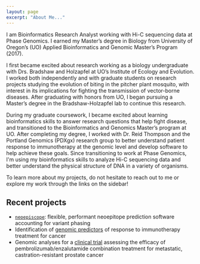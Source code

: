 ```yaml
---
layout: page
excerpt: "About Me..."
---
```


I am Bioinformatics Research Analyst working with Hi-C sequencing data at Phase Genomics. I earned my Master’s degree in Biology from University of Oregon’s (UO) Applied Bioinformatics and Genomic Master’s Program (2017).

I first became excited about research working as a biology undergraduate with Drs. Bradshaw and Holzapfel at UO’s Institute of Ecology and Evolution. I worked both independently and with graduate students on research projects studying the evolution of biting in the pitcher plant mosquito, with interest in its implications for fighting the transmission of vector-borne diseases. After graduating with honors from UO, I began pursuing a Master’s degree in the Bradshaw-Holzapfel lab to continue this research.

During my graduate coursework, I became excited about learning bioinformatics skills to answer research questions that help fight disease, and transitioned to the Bioinformatics and Genomics Master’s program at UO. After completing my degree, I worked with Dr. Reid Thompson and the Portland Genomics (PDXgx) research group to better understand patient response to immunotherapy at the genomic level and develop software to help achieve these goals. Since transitioning to work at Phase Genomics, I'm using my bioinformatics skills to analyze Hi-C sequencing data and better understand the physical structure of DNA in a variety of organisms.

To learn more about my projects, do not hesitate to reach out to me or explore my work through the links on the sidebar!

## Recent projects

* [`neoepiscope`](https://github.com/pdxgx/neoepiscope): flexible, performant neoepitope prediction software accounting for variant phasing
* Identification of [genomic predictors](https://genomemedicine.biomedcentral.com/articles/10.1186/s13073-020-00729-2) of response to immunotherapy treatment for cancer
* Genomic analyses for a [clinical trial](https://clinicaltrials.gov/ct2/show/NCT02312557) assessing the efficacy of pembrolizumab/enzalutamide combination treatment for metastatic, castration-resistant prostate cancer
